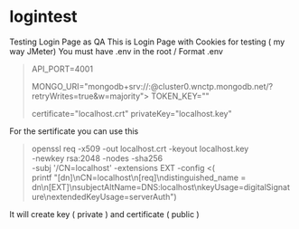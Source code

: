 # logintest
Testing Login Page as QA
This is Login Page with Cookies for testing ( my way JMeter)
You must have .env in the root / 
Format .env
> 
>API_PORT=4001
>
>MONGO_URI="mongodb+srv://<LOGIN>:<PASSWORD>@cluster0.wnctp.mongodb.net/?retryWrites=true&w=majority">
>TOKEN_KEY="<KEY>"
>
>certificate="localhost.crt"
>privateKey="localhost.key"
  
For the sertificate you can use this 
>  openssl req -x509 -out localhost.crt -keyout localhost.key \
>  -newkey rsa:2048 -nodes -sha256 \
>  -subj '/CN=localhost' -extensions EXT -config <( \
>   printf "[dn]\nCN=localhost\n[req]\ndistinguished_name = dn\n[EXT]\nsubjectAltName=DNS:localhost\nkeyUsage=digitalSignature\nextendedKeyUsage=serverAuth")
                                                   
                                               
It will create key ( private ) and certificate ( public )
                                                   
